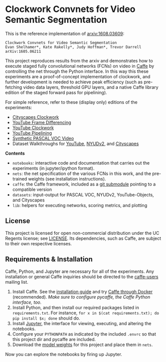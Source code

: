 # Clockwork Convnets for Video Semantic Segmentation

This is the reference implementation of [arxiv:1608.03609](https://arxiv.org/abs/1608.03609):

    Clockwork Convnets for Video Semantic Segmentation
    Evan Shelhamer*, Kate Rakelly*, Judy Hoffman*, Trevor Darrell
    arXiv:1605.06211

This project reproduces results from the arxiv and demonstrates how to execute staged fully convolutional networks (FCNs) on video in [Caffe](https://github.com/BVLC/caffe) by controlling the net through the Python interface.
In this way this these experiments are a proof-of-concept implementation of clockwork, and further development is needed to achieve peak efficiency (such as pre-fetching video data layers, threshold GPU layers, and a native Caffe library edition of the staged forward pass for pipelining).

For simple reference, refer to these (display only) editions of the experiments:

- [Cityscapes Clockwork](http://nbviewer.jupyter.org/github/shelhamer/clockwork-fcn/blob/master/notebooks/cityscapes-clockwork-exp.ipynb)
- [YouTube Frame Differencing](http://nbviewer.jupyter.org/github/shelhamer/clockwork-fcn/blob/master/notebooks/youtube-differences.ipynb)
- [YouTube Clockwork](http://nbviewer.jupyter.org/github/shelhamer/clockwork-fcn/blob/master/notebooks/youtube-clockwork-exp.ipynb)
- [YouTube Pipelining](http://nbviewer.jupyter.org/github/shelhamer/clockwork-fcn/blob/master/notebooks/youtube-pipeline-exp.ipynb)
- [Synthetic PASCAL VOC Video](http://nbviewer.jupyter.org/github/shelhamer/clockwork-fcn/blob/master/notebooks/pascal-translate-exp.ipynb)
- Dataset Walkthroughs for [YouTube](http://nbviewer.jupyter.org/github/shelhamer/clockwork-fcn/blob/master/notebooks/data-youtube.ipynb), [NYUDv2](http://nbviewer.jupyter.org/github/shelhamer/clockwork-fcn/blob/master/notebooks/data-nyud.ipynb), and [Cityscapes](http://nbviewer.jupyter.org/github/shelhamer/clockwork-fcn/blob/master/notebooks/data-cityscapes.ipynb)

**Contents**

- `notebooks`: interactive code and documentation that carries out the experiments (in jupyter/ipython format).
- `nets`: the net specification of the various FCNs in this work, and the pre-trained weights (see installation instructions).
- `caffe`: the Caffe framework, included as a [git submodule](https://git-scm.com/book/en/v2/Git-Tools-Submodules) pointing to a compatible version
- `datasets`: input-output for PASCAL VOC, NYUDv2, YouTube-Objects, and Cityscapes
- `lib`: helpers for executing networks, scoring metrics, and plotting

## License

This project is licensed for open non-commercial distribution under the UC Regents license; see [LICENSE](./LICENSE).
Its dependencies, such as Caffe, are subject to their own respective licenses.

## Requirements & Installation

Caffe, Python, and Jupyter are necessary for all of the experiments.
Any installation or general Caffe inquiries should be directed to the [caffe-users](mailto:caffe-users@googlegroups.com) mailing list.

1. Install Caffe. See the [installation guide](http://caffe.berkeleyvision.org/installation.html) and try [Caffe through Docker](https://github.com/BVLC/caffe/tree/master/docker) (recommended).
*Make sure to configure pycaffe, the Caffe Python interface, too.*
2. Install Python, and then install our required packages listed in  `requirements.txt`.
For instance, `for x in $(cat requirements.txt); do pip install $x; done` should do.
3. Install [Jupyter](http://jupyter.org/), the interface for viewing, executing, and altering the notebooks.
4. Configure your `PYTHONPATH` as indicated by the included `.envrc` so that this project dir and pycaffe are included.
5. Download the [model weights](http://dl.caffe.berkeleyvision.org/clockwork-nets.tar.gz) for this project and place them in `nets`.

Now you can explore the notebooks by firing up Jupyter.
